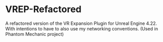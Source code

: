 # VREP-Refactored
A refactored version of the VR Expansion Plugin for Unreal Engine 4.22. With intentions to have to also use my networking conventions. (Used in Phantom Mechanic project)


